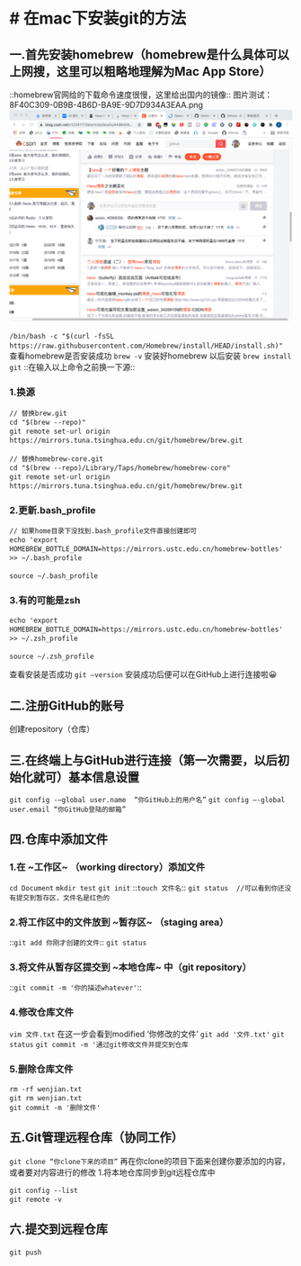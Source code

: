 # # 在mac下安装git的方法
## 一.首先安装homebrew（homebrew是什么具体可以上网搜，这里可以粗略地理解为Mac App Store）

::homebrew官网给的下载命令速度很慢，这里给出国内的镜像::
图片测试：
8F40C309-0B9B-4B6D-BA9E-9D7D934A3EAA.png
![Image text](https://github.com/Think2twice/OS/blob/main/8F40C309-0B9B-4B6D-BA9E-9D7D934A3EAA.png)

`/bin/bash -c "$(curl -fsSL https://raw.githubusercontent.com/Homebrew/install/HEAD/install.sh)"`
查看homebrew是否安装成功
`brew -v`
安装好homebrew 以后安装
`brew install git`
::在输入以上命令之前换一下源::
### 1.换源
```
// 替换brew.git
cd "$(brew --repo)"
git remote set-url origin https://mirrors.tuna.tsinghua.edu.cn/git/homebrew/brew.git

// 替换homebrew-core.git
cd "$(brew --repo)/Library/Taps/homebrew/homebrew-core"
git remote set-url origin https://mirrors.tuna.tsinghua.edu.cn/git/homebrew/brew.git
```
### 2.更新.bash_profile
```
// 如果home目录下没找到.bash_profile文件直接创建即可
echo 'export HOMEBREW_BOTTLE_DOMAIN=https://mirrors.ustc.edu.cn/homebrew-bottles' >> ~/.bash_profile

source ~/.bash_profile
```
### 3.有的可能是zsh
```
echo 'export HOMEBREW_BOTTLE_DOMAIN=https://mirrors.ustc.edu.cn/homebrew-bottles' >> ~/.zsh_profile

source ~/.zsh_profile
```
查看安装是否成功
`git —version`
安装成功后便可以在GitHub上进行连接啦😀

## 二.注册GitHub的账号
创建repository（仓库）

## 三.在终端上与GitHub进行连接（第一次需要，以后初始化就可）基本信息设置
`git config -—global user.name  “你GitHub上的用户名”`
`git config —-global user.email “你GitHub登陆的邮箱”`
## 四.仓库中添加文件
### 1.在 ~工作区~ （working directory）添加文件
`cd Document`
`mkdir test`
`git init`
::`touch 文件名`::
`git status  //可以看到你还没有提交到暂存区，文件名是红色的`
### 2.将工作区中的文件放到 ~暂存区~ （staging area）
::`git add 你刚才创建的文件`::
`git status`
### 3.将文件从暂存区提交到 ~本地仓库~ 中（git repository）
::`git commit -m '你的描述whatever'`::
### 4.修改仓库文件
`vim 文件.txt`
在这一步会看到modified ‘你修改的文件’
`git add '文件.txt'`
`git status`
`git commit -m '通过git修改文件并提交到仓库`
### 5.删除仓库文件
```
rm -rf wenjian.txt
git rm wenjian.txt
git commit -m '删除文件'
```
## 五.Git管理远程仓库（协同工作）
`git clone “你clone下来的项目”`
再在你clone的项目下面来创建你要添加的内容，或者要对内容进行的修改
1.将本地仓库同步到git远程仓库中
```
git config --list
git remote -v
```
## 六.提交到远程仓库
`git push`





